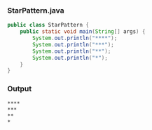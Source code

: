 ### StarPattern.java

```java
public class StarPattern {
    public static void main(String[] args) {
        System.out.println("****");
        System.out.println("***");
        System.out.println("**");
        System.out.println("*");
    }
}
```

### Output

```
****
***
**
*
```
